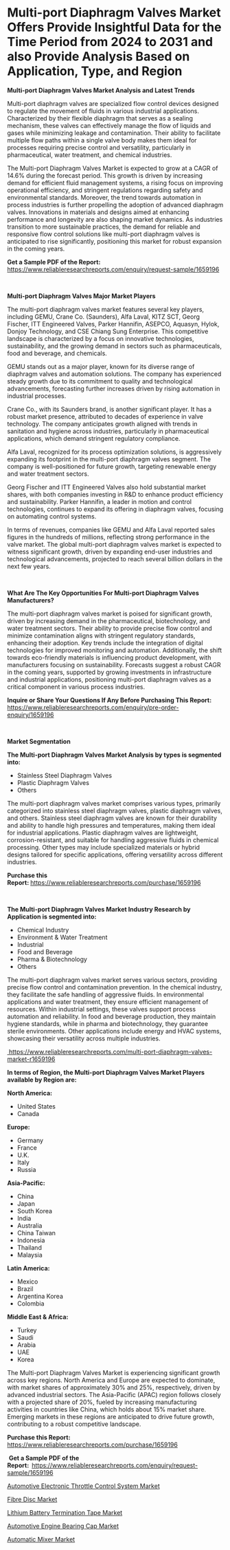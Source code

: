 <p><h1>Multi-port Diaphragm Valves Market Offers Provide Insightful Data for the Time Period from 2024 to 2031 and also Provide Analysis Based on Application, Type, and Region</h1></p><p><strong>Multi-port Diaphragm Valves Market Analysis and Latest Trends</strong></p>
<p><p>Multi-port diaphragm valves are specialized flow control devices designed to regulate the movement of fluids in various industrial applications. Characterized by their flexible diaphragm that serves as a sealing mechanism, these valves can effectively manage the flow of liquids and gases while minimizing leakage and contamination. Their ability to facilitate multiple flow paths within a single valve body makes them ideal for processes requiring precise control and versatility, particularly in pharmaceutical, water treatment, and chemical industries.</p><p>The Multi-port Diaphragm Valves Market is expected to grow at a CAGR of 14.6% during the forecast period. This growth is driven by increasing demand for efficient fluid management systems, a rising focus on improving operational efficiency, and stringent regulations regarding safety and environmental standards. Moreover, the trend towards automation in process industries is further propelling the adoption of advanced diaphragm valves. Innovations in materials and designs aimed at enhancing performance and longevity are also shaping market dynamics. As industries transition to more sustainable practices, the demand for reliable and responsive flow control solutions like multi-port diaphragm valves is anticipated to rise significantly, positioning this market for robust expansion in the coming years.</p></p>
<p><strong>Get a Sample PDF of the Report:&nbsp;</strong> <a href="https://www.reliableresearchreports.com/enquiry/request-sample/1659196?utm_campaign=13&utm_medium=2&utm_source=Github&utm_content=ia&utm_term=28092024&utm_id=multi-port-diaphragm-valves">https://www.reliableresearchreports.com/enquiry/request-sample/1659196</a></p>
<p>&nbsp;</p>
<p><strong>Multi-port Diaphragm Valves Major Market Players</strong></p>
<p><p>The multi-port diaphragm valves market features several key players, including GEMU, Crane Co. (Saunders), Alfa Laval, KITZ SCT, Georg Fischer, ITT Engineered Valves, Parker Hannifin, ASEPCO, Aquasyn, Hylok, Donjoy Technology, and CSE Chiang Sung Enterprise. This competitive landscape is characterized by a focus on innovative technologies, sustainability, and the growing demand in sectors such as pharmaceuticals, food and beverage, and chemicals.</p><p>GEMU stands out as a major player, known for its diverse range of diaphragm valves and automation solutions. The company has experienced steady growth due to its commitment to quality and technological advancements, forecasting further increases driven by rising automation in industrial processes.</p><p>Crane Co., with its Saunders brand, is another significant player. It has a robust market presence, attributed to decades of experience in valve technology. The company anticipates growth aligned with trends in sanitation and hygiene across industries, particularly in pharmaceutical applications, which demand stringent regulatory compliance.</p><p>Alfa Laval, recognized for its process optimization solutions, is aggressively expanding its footprint in the multi-port diaphragm valves segment. The company is well-positioned for future growth, targeting renewable energy and water treatment sectors.</p><p>Georg Fischer and ITT Engineered Valves also hold substantial market shares, with both companies investing in R&D to enhance product efficiency and sustainability. Parker Hannifin, a leader in motion and control technologies, continues to expand its offering in diaphragm valves, focusing on automating control systems.</p><p>In terms of revenues, companies like GEMU and Alfa Laval reported sales figures in the hundreds of millions, reflecting strong performance in the valve market. The global multi-port diaphragm valves market is expected to witness significant growth, driven by expanding end-user industries and technological advancements, projected to reach several billion dollars in the next few years.</p></p>
<p>&nbsp;</p>
<p><strong>What Are The Key Opportunities For Multi-port Diaphragm Valves Manufacturers?</strong></p>
<p><p>The multi-port diaphragm valves market is poised for significant growth, driven by increasing demand in the pharmaceutical, biotechnology, and water treatment sectors. Their ability to provide precise flow control and minimize contamination aligns with stringent regulatory standards, enhancing their adoption. Key trends include the integration of digital technologies for improved monitoring and automation. Additionally, the shift towards eco-friendly materials is influencing product development, with manufacturers focusing on sustainability. Forecasts suggest a robust CAGR in the coming years, supported by growing investments in infrastructure and industrial applications, positioning multi-port diaphragm valves as a critical component in various process industries.</p></p>
<p><strong>Inquire or Share Your Questions If Any Before Purchasing This Report:</strong> <a href="https://www.reliableresearchreports.com/enquiry/pre-order-enquiry/1659196?utm_campaign=13&utm_medium=2&utm_source=Github&utm_content=ia&utm_term=28092024&utm_id=multi-port-diaphragm-valves">https://www.reliableresearchreports.com/enquiry/pre-order-enquiry/1659196</a></p>
<p>&nbsp;</p>
<p><strong>Market Segmentation</strong></p>
<p><strong>The Multi-port Diaphragm Valves Market Analysis by types is segmented into:</strong></p>
<p><ul><li>Stainless Steel Diaphragm Valves</li><li>Plastic Diaphragm Valves</li><li>Others</li></ul></p>
<p><p>The multi-port diaphragm valves market comprises various types, primarily categorized into stainless steel diaphragm valves, plastic diaphragm valves, and others. Stainless steel diaphragm valves are known for their durability and ability to handle high pressures and temperatures, making them ideal for industrial applications. Plastic diaphragm valves are lightweight, corrosion-resistant, and suitable for handling aggressive fluids in chemical processing. Other types may include specialized materials or hybrid designs tailored for specific applications, offering versatility across different industries.</p></p>
<p><strong>Purchase this Report:&nbsp;</strong><a href="https://www.reliableresearchreports.com/purchase/1659196?utm_campaign=13&utm_medium=2&utm_source=Github&utm_content=ia&utm_term=28092024&utm_id=multi-port-diaphragm-valves">https://www.reliableresearchreports.com/purchase/1659196</a></p>
<p>&nbsp;</p>
<p><strong>The Multi-port Diaphragm Valves Market Industry Research by Application is segmented into:</strong></p>
<p><ul><li>Chemical Industry</li><li>Environment & Water Treatment</li><li>Industrial</li><li>Food and Beverage</li><li>Pharma & Biotechnology</li><li>Others</li></ul></p>
<p><p>The multi-port diaphragm valves market serves various sectors, providing precise flow control and contamination prevention. In the chemical industry, they facilitate the safe handling of aggressive fluids. In environmental applications and water treatment, they ensure efficient management of resources. Within industrial settings, these valves support process automation and reliability. In food and beverage production, they maintain hygiene standards, while in pharma and biotechnology, they guarantee sterile environments. Other applications include energy and HVAC systems, showcasing their versatility across multiple industries.</p></p>
<p><a href="https://www.reliableresearchreports.com/multi-port-diaphragm-valves-market-r1659196?utm_campaign=13&utm_medium=2&utm_source=Github&utm_content=ia&utm_term=28092024&utm_id=multi-port-diaphragm-valves">&nbsp;https://www.reliableresearchreports.com/multi-port-diaphragm-valves-market-r1659196</a></p>
<p><strong>In terms of Region, the Multi-port Diaphragm Valves Market Players available by Region are:</strong></p>
<p>
    <p> <strong> North America: </strong>
        <ul>
            <li>United States</li>
            <li>Canada</li>
        </ul>
        </p> 
    <p> <strong> Europe: </strong>
        <ul>
            <li>Germany</li>
            <li>France</li>
            <li>U.K.</li>
            <li>Italy</li>
            <li>Russia</li>
        </ul>
        </p> 
    <p> <strong> Asia-Pacific: </strong>
        <ul>
            <li>China</li>
            <li>Japan</li>
            <li>South Korea</li>
            <li>India</li>
            <li>Australia</li>
            <li>China Taiwan</li>
            <li>Indonesia</li>
            <li>Thailand</li>
            <li>Malaysia</li>
        </ul>
        </p> 
    <p> <strong> Latin America: </strong>
        <ul>
            <li>Mexico</li>
            <li>Brazil</li>
            <li>Argentina Korea</li>
            <li>Colombia</li>
        </ul>
        </p> 
    <p> <strong> Middle East & Africa: </strong>
        <ul>
            <li>Turkey</li>
            <li>Saudi</li>
            <li>Arabia</li>
            <li>UAE</li>
            <li>Korea</li>
        </ul>
    </p>
    </p>
<p><p>The Multi-port Diaphragm Valves Market is experiencing significant growth across key regions. North America and Europe are expected to dominate, with market shares of approximately 30% and 25%, respectively, driven by advanced industrial sectors. The Asia-Pacific (APAC) region follows closely with a projected share of 20%, fueled by increasing manufacturing activities in countries like China, which holds about 15% market share. Emerging markets in these regions are anticipated to drive future growth, contributing to a robust competitive landscape.</p></p>
<p><strong>Purchase this Report: </strong><a href="https://www.reliableresearchreports.com/purchase/1659196?utm_campaign=13&utm_medium=2&utm_source=Github&utm_content=ia&utm_term=28092024&utm_id=multi-port-diaphragm-valves">https://www.reliableresearchreports.com/purchase/1659196</a></p>
<p>&nbsp;<strong>Get a Sample PDF of the Report:&nbsp;&nbsp;</strong><a href="https://www.reliableresearchreports.com/enquiry/request-sample/1659196?utm_campaign=13&utm_medium=2&utm_source=Github&utm_content=ia&utm_term=28092024&utm_id=multi-port-diaphragm-valves">https://www.reliableresearchreports.com/enquiry/request-sample/1659196</a></p>
<p><strong></strong></p>
<p><p><a href="https://issuu.com/reportprime-2/docs/automotive-electronic-throttle-cont_809dd36b5eaa48?utm_campaign=13&utm_medium=2&utm_source=Github&utm_content=ia&utm_term=28092024&utm_id=multi-port-diaphragm-valves">Automotive Electronic Throttle Control System Market</a></p><p><a href="https://www.linkedin.com/pulse/fibre-disc-industry-sector-market-dynamics-future-scenarios-dzt2c?utm_campaign=13&utm_medium=2&utm_source=Github&utm_content=ia&utm_term=28092024&utm_id=multi-port-diaphragm-valves">Fibre Disc Market</a></p><p><a href="https://github.com/MariaWashington76/Market-Research-Report-List-1/blob/main/lithium-battery-termination-tape-market.md?utm_campaign=13&utm_medium=2&utm_source=Github&utm_content=ia&utm_term=28092024&utm_id=multi-port-diaphragm-valves">Lithium Battery Termination Tape Market</a></p><p><a href="https://issuu.com/reportprime-2/docs/automotive-engine-bearing-cap-marke_526078ebfe639c?utm_campaign=13&utm_medium=2&utm_source=Github&utm_content=ia&utm_term=28092024&utm_id=multi-port-diaphragm-valves">Automotive Engine Bearing Cap Market</a></p><p><a href="https://www.linkedin.com/pulse/strategic-roadmap-success-global-automatic-mixer-market-analysis2024-pxhzc?utm_campaign=13&utm_medium=2&utm_source=Github&utm_content=ia&utm_term=28092024&utm_id=multi-port-diaphragm-valves">Automatic Mixer Market</a></p></p>